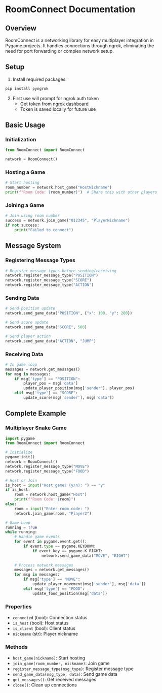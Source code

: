 # RoomConnect Documentation

## Overview
RoomConnect is a networking library for easy multiplayer integration in Pygame projects. It handles connections through ngrok, eliminating the need for port forwarding or complex network setup.

## Setup
1. Install required packages:
```bash
pip install pyngrok
```

2. First use will prompt for ngrok auth token
   - Get token from [ngrok dashboard](https://dashboard.ngrok.com/auth)
   - Token is saved locally for future use

## Basic Usage

### Initialization
```python
from RoomConnect import RoomConnect

network = RoomConnect()
```

### Hosting a Game
```python
# Start hosting
room_number = network.host_game("HostNickname")
print(f"Room Code: {room_number}")  # Share this with other players
```

### Joining a Game
```python
# Join using room number
success = network.join_game("012345", "PlayerNickname")
if not success:
    print("Failed to connect")
```

## Message System

### Registering Message Types
```python
# Register message types before sending/receiving
network.register_message_type("POSITION")
network.register_message_type("SCORE")
network.register_message_type("ACTION")
```

### Sending Data
```python
# Send position update
network.send_game_data("POSITION", {"x": 100, "y": 200})

# Send score update
network.send_game_data("SCORE", 500)

# Send player action
network.send_game_data("ACTION", "JUMP")
```

### Receiving Data
```python
# In game loop
messages = network.get_messages()
for msg in messages:
    if msg['type'] == "POSITION":
        player_pos = msg['data']
        update_player_position(msg['sender'], player_pos)
    elif msg['type'] == "SCORE":
        update_score(msg['sender'], msg['data'])
```

## Complete Example

### Multiplayer Snake Game
```python
import pygame
from RoomConnect import RoomConnect

# Initialize
pygame.init()
network = RoomConnect()
network.register_message_type("MOVE")
network.register_message_type("FOOD")

# Host or Join
is_host = input("Host game? (y/n): ") == "y"
if is_host:
    room = network.host_game("Host")
    print(f"Room Code: {room}")
else:
    room = input("Enter room code: ")
    network.join_game(room, "Player2")

# Game Loop
running = True
while running:
    # Handle game events
    for event in pygame.event.get():
        if event.type == pygame.KEYDOWN:
            if event.key == pygame.K_RIGHT:
                network.send_game_data("MOVE", "RIGHT")
    
    # Process network messages
    messages = network.get_messages()
    for msg in messages:
        if msg['type'] == "MOVE":
            update_player_movement(msg['sender'], msg['data'])
        elif msg['type'] == "FOOD":
            update_food_position(msg['data'])
```

### Properties
- `connected` (bool): Connection status
- `is_host` (bool): Host status
- `is_client` (bool): Client status
- `nickname` (str): Player nickname

### Methods
- `host_game(nickname)`: Start hosting
- `join_game(room_number, nickname)`: Join game
- `register_message_type(msg_type)`: Register message type
- `send_game_data(msg_type, data)`: Send game data
- `get_messages()`: Get received messages
- `close()`: Clean up connections
